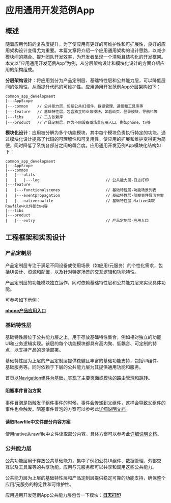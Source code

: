 # 应用通用开发范例App

## 概述

随着应用代码的复杂度提升，为了使应用有更好的可维护性和可扩展性，良好的应用架构设计变得尤为重要。本篇文章将介绍一个应用通用架构的设计思路，以减少模块间的耦合、提升团队开发效率，为开发者呈现一个清晰且结构化的开发框架。
本文以“应用通用开发范例App”为例，从分层架构设计和模块化设计的方面介绍应用的架构组成。

**分层架构设计**：将应用划分为产品定制层、基础特性层和公共能力层，可以降低层间的依赖性，从而提升代码的可维护性。应用通用开发范例App分层架构如下：

   ```
   common_app_development
   |---AppScope
   |---common    // 公共能力层，包括公共UI组件、数据管理、通信和工具库等
   |---feature   // 基础特性层，包含独立的业务模块，如启动页、登录模块、导航栏等
   |---libs      // 三方依赖库
   |---product   // 产品定制层，作为不同设备或场景应用入口，例如phone、tv等
   ```

**模块化设计**：应用被分解为多个功能模块，其中每个模块负责执行特定的功能。通过模块化设计提高了代码的可理解性和可复用性，使应用的扩展和维护变得更为简便，同时降低了系统各部分之间的耦合度。应用通用开发范例App模块化结构如下：

   ```
   common_app_development
   |---AppScope
   |---common    
   |   |---utils         
   |   |   |---log                             // 公共能力层-日志打印
   |---feature
   |   |---functionalscenes                    // 基础特性层-功能场景列表 
   |   |---eventpropagation                    // 基础特性层-阻塞事件冒泡方案   
   |   |---nativerawfile                       // 基础特性层-Native读取Rawfile中文件部分内容
   |---libs
   |---product 
   |   |---entry                               // 产品定制层-应用入口
   ```

## 工程框架和实现设计

### 产品定制层

产品定制层专注于满足不同设备或使用场景（如应用/元服务）的个性化需求，包括UI设计、资源和配置，以及针对特定场景的交互逻辑和功能特性。

产品定制层的功能模块独立运作，同时依赖基础特性层和公共能力层来实现具体功能。

可参考如下示例：

[**phone产品应用入口**](./product/entry/src/main/ets/pages/EntryView.ets)

### 基础特性层

基础特性层位于公共能力层之上，用于存放基础特性集合，例如相对独立的功能UI和业务逻辑实现。该层的每个功能模块都具有高内聚、低耦合、可定制的特点，以支持产品的灵活部署。

基础特性层为上层的产品定制层提供稳健且丰富的基础功能支持，包括UI组件、基础服务等。同时依赖于下层的公共能力层为其提供通用功能和服务。

首页[以Navigation组件为基础，实现了主要页面或模块的路由管理和跳转](./product/entry/Navigation.md)。

#### 阻塞事件冒泡方案

事件冒泡是指触发子组件事件的时候，事件会传递到父组件，这样会导致父组件的事件也会触发。阻塞事件冒泡的方案可以参考此[详细说明文档](./feature/stopeventtransmissionsolution/README_zh.md)。

#### 读取Rawfile中文件部分内容方案

使用native从rawfile中文件读取部分内容。具体方案可以参考此[详细说明文档](./feature/nativerawfile/NativeRawFile.md)。

### 公共能力层

公共功能层用于存放公共基础能力，集中了例如公共UI组件、数据管理、外部交互以及工具库等的共享功能。应用与元服务都可以共享和调用这些公共能力。

公共能力层为上层的基础特性层和产品定制层提供稳定可靠的功能支持，确保整个应用/元服务的稳定性和可维护性。

应用通用开发范例App公共能力层包含一下模块：[**日志打印**](./common/utils/src/main/ets/Logger.ets)

